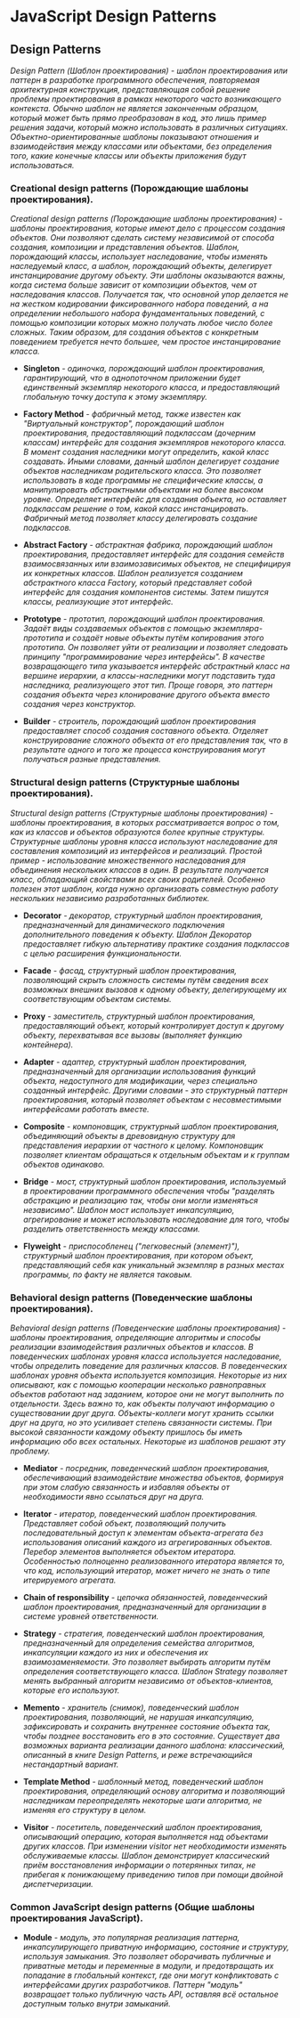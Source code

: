 # JavaScript Design Patterns

## Design Patterns

_Design Pattern (Шаблон проектирования) - шаблон проектирования или паттерн в разработке программного обеспечения, повторяемая архитектурная конструкция, представляющая собой решение проблемы проектирования в рамках некоторого часто возникающего контекста. Обычно шаблон не является законченным образцом, который может быть прямо преобразован в код, это лишь пример решения задачи, который можно использовать в различных ситуациях. Объектно-ориентированные шаблоны показывают отношения и взаимодействия между классами или объектами, без определения того, какие конечные классы или объекты приложения будут использоваться._

### Creational design patterns (Порождающие шаблоны проектирования).

_Creational design patterns (Порождающие шаблоны проектирования) - шаблоны проектирования, которые имеют дело с процессом создания объектов. Они позволяют сделать систему независимой от способа создания, композиции и представления объектов. Шаблон, порождающий классы, использует наследование, чтобы изменять наследуемый класс, а шаблон, порождающий объекты, делегирует инстанцирование другому объекту. Эти шаблоны оказываются важны, когда система больше зависит от композиции объектов, чем от наследования классов. Получается так, что основной упор делается не на жестком кодировании фиксированного набора поведений, а на определении небольшого набора фундаментальных поведений, с помощью композиции которых можно получать любое число более сложных. Таким образом, для создания объектов с конкретным поведением требуется нечто большее, чем простое инстанцирование класса._

- **Singleton** _- одиночка, порождающий шаблон проектирования, гарантирующий, что в однопоточном приложении будет единственный экземпляр некоторого класса, и предоставляющий глобальную точку доступа к этому экземпляру._

- **Factory Method** _- фабричный метод, также известен как "Виртуальный конструктор", порождающий шаблон проектирования, предоставляющий подклассам (дочерним классам) интерфейс для создания экземпляров некоторого класса. В момент создания наследники могут определить, какой класс создавать. Иными словами, данный шаблон делегирует создание объектов наследникам родительского класса. Это позволяет использовать в коде программы не специфические классы, а манипулировать абстрактными объектами на более высоком уровне. Определяет интерфейс для создания объекта, но оставляет подклассам решение о том, какой класс инстанцировать. Фабричный метод позволяет классу делегировать создание подклассов._

- **Abstract Factory** _- абстрактная фабрика, порождающий шаблон проектирования, предоставляет интерфейс для создания семейств взаимосвязанных или взаимозависимых объектов, не специфицируя их конкретных классов. Шаблон реализуется созданием абстрактного класса Factory, который представляет собой интерфейс для создания компонентов системы. Затем пишутся классы, реализующие этот интерфейс._

- **Prototype** _- прототип, порождающий шаблон проектирования. Задаёт виды создаваемых объектов с помощью экземпляра-прототипа и создаёт новые объекты путём копирования этого прототипа. Он позволяет уйти от реализации и позволяет следовать принципу "программирование через интерфейсы". В качестве возвращающего типа указывается интерфейс абстрактный класс на вершине иерархии, а классы-наследники могут подставить туда наследника, реализующего этот тип. Проще говоря, это паттерн создания объекта через клонирование другого объекта вместо создания через конструктор._

- **Builder** _- строитель, порождающий шаблон проектирования предоставляет способ создания составного объекта. Отделяет конструирование сложного объекта от его представления так, что в результате одного и того же процесса конструирования могут получаться разные представления._

### Structural design patterns (Структурные шаблоны проектирования).

_Structural design patterns (Структурные шаблоны проектирования) - шаблоны проектирования, в которых рассматривается вопрос о том, как из классов и объектов образуются более крупные структуры. Структурные шаблоны уровня класса используют наследование для составления композиций из интерфейсов и реализаций. Простой пример - использование множественного наследования для объединения нескольких классов в один. В результате получается класс, обладающий свойствами всех своих родителей. Особенно полезен этот шаблон, когда нужно организовать совместную работу нескольких независимо разработанных библиотек._

- **Decorator** _- декоратор, структурный шаблон проектирования, предназначенный для динамического подключения дополнительного поведения к объекту. Шаблон Декоратор предоставляет гибкую альтернативу практике создания подклассов с целью расширения функциональности._

- **Facade** _- фасад, структурный шаблон проектирования, позволяющий скрыть сложность системы путём сведения всех возможных внешних вызовов к одному объекту, делегирующему их соответствующим объектам системы._

- **Proxy** _- заместитель, структурный шаблон проектирования, предоставляющий объект, который контролирует доступ к другому объекту, перехватывая все вызовы (выполняет функцию контейнера)._

- **Adapter** _- адаптер, структурный шаблон проектирования, предназначенный для организации использования функций объекта, недоступного для модификации, через специально созданный интерфейс. Другими словами - это структурный паттерн проектирования, который позволяет объектам с несовместимыми интерфейсами работать вместе._

- **Composite** _- компоновщик, структурный шаблон проектирования, объединяющий объекты в древовидную структуру для представления иерархии от частного к целому. Компоновщик позволяет клиентам обращаться к отдельным объектам и к группам объектов одинаково._

- **Bridge** _- мост, структурный шаблон проектирования, используемый в проектировании программного обеспечения чтобы "разделять абстракцию и реализацию так, чтобы они могли изменяться независимо". Шаблон мост использует инкапсуляцию, агрегирование и может использовать наследование для того, чтобы разделить ответственность между классами._

- **Flyweight** _- приспособленец ("легковесный (элемент)"), структурный шаблон проектирования, при котором объект, представляющий себя как уникальный экземпляр в разных местах программы, по факту не является таковым._

### Behavioral design patterns (Поведенческие шаблоны проектирования).

_Behavioral design patterns (Поведенческие шаблоны проектирования) - шаблоны проектирования, определяющие алгоритмы и способы реализации взаимодействия различных объектов и классов. В поведенческих шаблонах уровня класса используется наследование, чтобы определить поведение для различных классов. В поведенческих шаблонах уровня объекта используется композиция. Некоторые из них описывают, как с помощью кооперации несколько равноправных объектов работают над заданием, которое они не могут выполнить по отдельности. Здесь важно то, как объекты получают информацию о существовании друг друга. Объекты-коллеги могут хранить ссылки друг на друга, но это усиливает степень связанности системы. При высокой связанности каждому объекту пришлось бы иметь информацию обо всех остальных. Некоторые из шаблонов решают эту проблему._

- **Mediator** _- посредник, поведенческий шаблон проектирования, обеспечивающий взаимодействие множества объектов, формируя при этом слабую связанность и избавляя объекты от необходимости явно ссылаться друг на друга._

- **Iterator** _- итератор, поведенческий шаблон проектирования. Представляет собой объект, позволяющий получить последовательный доступ к элементам объекта-агрегата без использования описаний каждого из агрегированных объектов. Перебор элементов выполняется объектом итератора. Особенностью полноценно реализованного итератора является то, что код, использующий итератор, может ничего не знать о типе итерируемого агрегата._

- **Chain of responsibility** _- цепочка обязанностей, поведенческий шаблон проектирования, предназначенный для организации в системе уровней ответственности._

- **Strategy** _- стратегия, поведенческий шаблон проектирования, предназначенный для определения семейства алгоритмов, инкапсуляции каждого из них и обеспечения их взаимозаменяемости. Это позволяет выбирать алгоритм путём определения соответствующего класса. Шаблон Strategy позволяет менять выбранный алгоритм независимо от объектов-клиентов, которые его используют._

- **Memento** _- хранитель (снимок), поведенческий шаблон проектирования, позволяющий, не нарушая инкапсуляцию, зафиксировать и сохранить внутреннее состояние объекта так, чтобы позднее восстановить его в это состояние. Существует два возможных варианта реализации данного шаблона: классический, описанный в книге Design Patterns, и реже встречающийся нестандартный вариант._

- **Template Method** _- шаблонный метод, поведенческий шаблон проектирования, определяющий основу алгоритма и позволяющий наследникам переопределять некоторые шаги алгоритма, не изменяя его структуру в целом._

- **Visitor** _- посетитель, поведенческий шаблон проектирования, описывающий операцию, которая выполняется над объектами других классов. При изменении visitor нет необходимости изменять обслуживаемые классы. Шаблон демонстрирует классический приём восстановления информации о потерянных типах, не прибегая к понижающему приведению типов при помощи двойной диспетчеризации._

### Common JavaScript design patterns (Общие шаблоны проектирования JavaScript).

- **Module** _- модуль, это популярная реализация паттерна, инкапсулирующего приватную информацию, состояние и структуру, используя замыкания. Это позволяет оборачивать публичные и приватные методы и переменные в модули, и предотвращать их попадание в глобальный контекст, где они могут конфликтовать с интерфейсами других разработчиков. Паттерн "модуль" возвращает только публичную часть API, оставляя всё остальное доступным только внутри замыканий._
